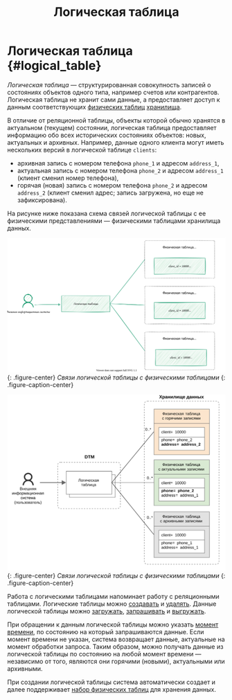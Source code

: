 ﻿---
layout: default
title: Логическая таблица
nav_order: 4
parent: Основные понятия
grand_parent: Обзор понятий, компонентов и связей
has_children: false
has_toc: false
---

# Логическая таблица {#logical_table}

_Логическая таблица_ — структурированная совокупность записей о состояниях объектов одного типа, 
например счетов или контрагентов. Логическая таблица не хранит сами данные, а предоставляет 
доступ к данным соответствующих [физических таблиц](../physical_table/physical_table.md) 
[хранилища](../data_storage/data_storage.md).

В отличие от реляционной таблицы, объекты которой обычно хранятся в актуальном (текущем) 
состоянии, логическая таблица предоставляет информацию обо всех исторических состояниях объектов: 
новых, актуальных и архивных. Например, данные одного клиента могут иметь нескольких версий 
в логической таблице `clients`:
*   архивная запись с номером телефона `phone_1` и адресом `address_1`,
*   актуальная запись с номером телефона `phone_2` и адресом `address_1` 
    (клиент сменил номер телефона),
*   горячая (новая) запись с номером телефона `phone_2` и адресом `address_2` 
    (клиент сменил адрес; запись загружена, но еще не зафиксирована).

На рисунке ниже показана схема связей логической таблицы с ее физическими представлениями 
— физическими таблицами хранилища данных.

![](logical_table-4.svg)
{: .figure-center}
*Связи логической таблицы с физическими таблицами*
{: .figure-caption-center}

![](logical_table.svg)
{: .figure-center}
*Связи логической таблицы с физическими таблицами*
{: .figure-caption-center}

Работа с логическими таблицами напоминает работу с реляционными таблицами. Логические 
таблицы можно [создавать](../../../working_with_system/logical_schema_update/create_table/create_table.md) 
и [удалять](../../../working_with_system/logical_schema_update/drop_table/drop_table.md). 
Данные логической таблицы можно [загружать](../../../working_with_system/data_upload/data_upload.md), 
[запрашивать](../../../working_with_system/data_reading/data_reading.md) и 
[выгружать](../../../working_with_system/data_download/data_download.md).

При обращении к данным логической таблицы можно указать 
[момент времени](../../../reference/sql_plus_requests/SELECT/SELECT.md#for_system_time), по состоянию на который запрашиваются данные. Если момент 
времени не указан, система возвращает данные, актуальные на момент обработки запроса. 
Таким образом, можно получать данные из логической таблицы по состоянию на любой момент 
времени — независимо от того, являются они горячими (новыми), актуальными или архивными.

При создании логической таблицы система автоматически создает и далее поддерживает
[набор физических таблиц](../physical_schema/physical_schema.md) 
для хранения данных.